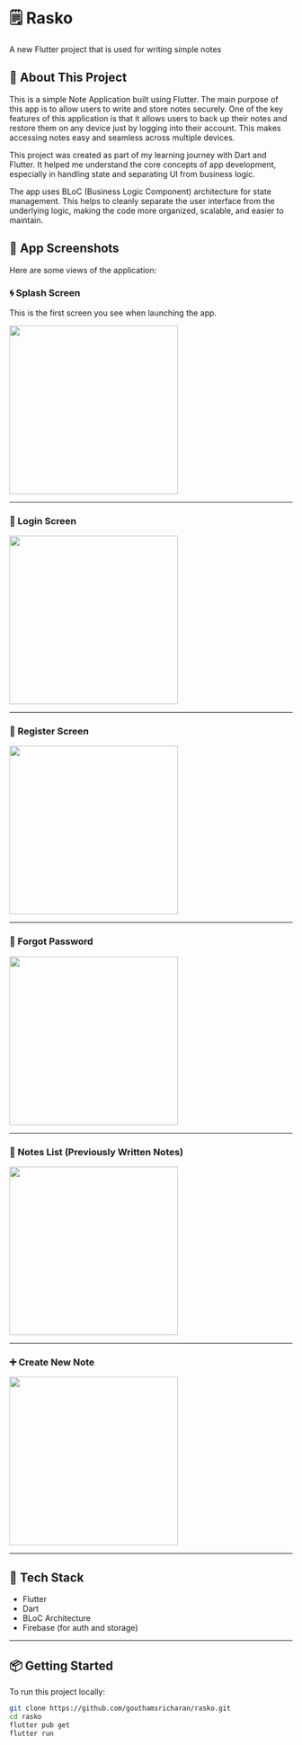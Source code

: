 # 🗒️ Rasko

A new Flutter project that is used for writing simple notes

## 🚀 About This Project

This is a simple Note Application built using Flutter. The main purpose of this app is to allow users to write and store notes securely. One of the key features of this application is that it allows users to back up their notes and restore them on any device just by logging into their account. This makes accessing notes easy and seamless across multiple devices.

This project was created as part of my learning journey with Dart and Flutter. It helped me understand the core concepts of app development, especially in handling state and separating UI from business logic.

The app uses BLoC (Business Logic Component) architecture for state management. This helps to cleanly separate the user interface from the underlying logic, making the code more organized, scalable, and easier to maintain.

## 📱 App Screenshots

Here are some views of the application:

### 🌀 Splash Screen
This is the first screen you see when launching the app.

<img src="https://github.com/user-attachments/assets/1a9e0faf-c1b5-445b-839e-9a606df2f9a5" width="300"/>

---

### 🔐 Login Screen

<img src="https://github.com/user-attachments/assets/2496e9bb-45be-43e5-9af0-d58e6e90c837" width="300"/>

---

### 📝 Register Screen

<img src="https://github.com/user-attachments/assets/a0dced25-fabc-4ae4-b49a-38f6f622664a" width="300"/>

---

### 🔑 Forgot Password

<img src="https://github.com/user-attachments/assets/a6e99efe-ca7b-4f61-9d7f-f366a4954f3b" width="300"/>

---

### 📃 Notes List (Previously Written Notes)

<img src="https://github.com/user-attachments/assets/016a3aeb-23ed-4f40-bcca-4b6ec05e86c1" width="300"/>

---

### ➕ Create New Note

<img src="https://github.com/user-attachments/assets/134bb96b-7a73-4443-b39e-89e076915936" width="300"/>

---

## 🧰 Tech Stack

- Flutter
- Dart
- BLoC Architecture
- Firebase (for auth and storage)

---

## 📦 Getting Started

To run this project locally:

```bash
git clone https://github.com/gouthamsricharan/rasko.git
cd rasko
flutter pub get
flutter run


